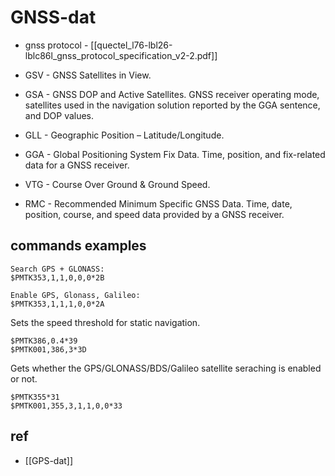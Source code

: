 
# GNSS-dat 

- gnss protocol - [[quectel_l76-lbl26-lblc86l_gnss_protocol_specification_v2-2.pdf]]

- GSV - GNSS Satellites in View. 

- GSA - GNSS  DOP  and  Active  Satellites.  GNSS  receiver  operating  mode,  satellites  used  in  the  navigation solution reported by the GGA sentence, and DOP values. 

- GLL - Geographic Position – Latitude/Longitude. 

- GGA - Global Positioning System Fix Data. Time, position, and fix-related data for a GNSS receiver.

- VTG - Course Over Ground & Ground Speed. 

- RMC - Recommended Minimum Specific GNSS Data. Time, date, position, course, and speed data provided by a GNSS receiver.

## commands examples 

    Search GPS + GLONASS: 
    $PMTK353,1,1,0,0,0*2B

    Enable GPS, Glonass, Galileo:
    $PMTK353,1,1,1,0,0*2A

Sets  the  speed  threshold  for  static  navigation.  

    $PMTK386,0.4*39 
    $PMTK001,386,3*3D

Gets whether the GPS/GLONASS/BDS/Galileo satellite seraching is enabled or not.

    $PMTK355*31 
    $PMTK001,355,3,1,1,0,0*33
    
## ref 

- [[GPS-dat]]